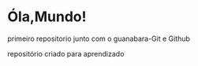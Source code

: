 #  Óla,Mundo!
 primeiro repositorio junto com o guanabara-Git e Github

 repositório criado para aprendizado